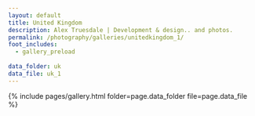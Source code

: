 ```yaml
---
layout: default
title: United Kingdom
description: Alex Truesdale | Development & design.. and photos.
permalink: /photography/galleries/unitedkingdom_1/
foot_includes:
  - gallery_preload
  
data_folder: uk
data_file: uk_1
---
```

{% include pages/gallery.html folder=page.data_folder file=page.data_file %}
